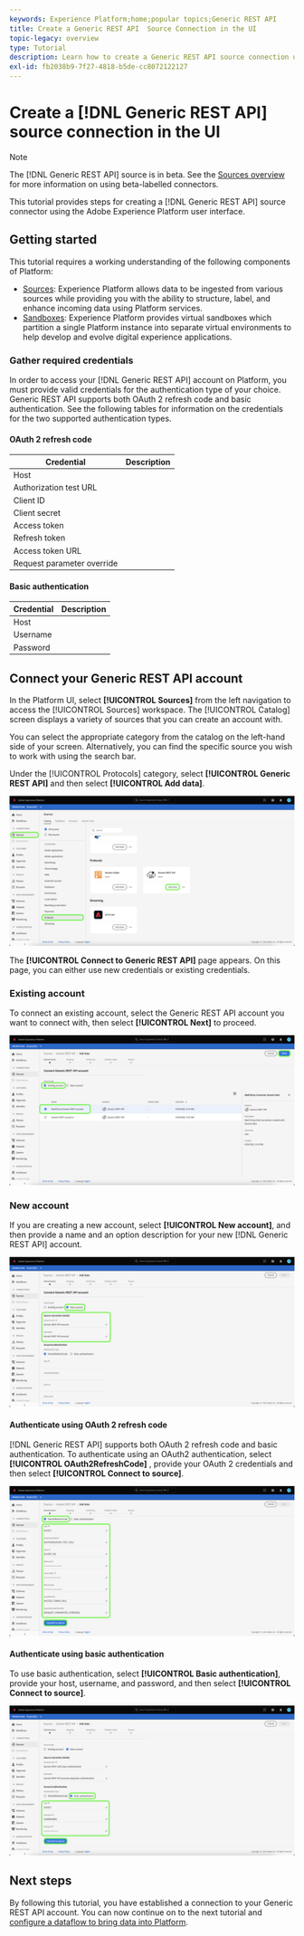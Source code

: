 ```yaml
---
keywords: Experience Platform;home;popular topics;Generic REST API
title: Create a Generic REST API  Source Connection in the UI
topic-legacy: overview
type: Tutorial
description: Learn how to create a Generic REST API source connection using the Adobe Experience Platform UI.
exl-id: fb2038b9-7f27-4818-b5de-cc8072122127
---
```

# Create a [!DNL Generic REST API] source connection in the UI

>[!NOTE]
>
> The [!DNL Generic REST API] source is in beta. See the [Sources overview](../../../../home.md#terms-and-conditions) for more information on using beta-labelled connectors.

This tutorial provides steps for creating a [!DNL Generic REST API] source connector using the Adobe Experience Platform user interface.

## Getting started

This tutorial requires a working understanding of the following components of Platform:

* [Sources](../../../../home.md): Experience Platform allows data to be ingested from various sources while providing you with the ability to structure, label, and enhance incoming data using Platform services.
* [Sandboxes](../../../../../sandboxes/home.md): Experience Platform provides virtual sandboxes which partition a single Platform instance into separate virtual environments to help develop and evolve digital experience applications.

### Gather required credentials

In order to access your [!DNL Generic REST API] account on Platform, you must provide valid credentials for the authentication type of your choice. Generic REST API supports both OAuth 2 refresh code and basic authentication. See the following tables for information on the credentials for the two supported authentication types.

#### OAuth 2 refresh code

| Credential | Description |
| --- | --- |
| Host |
| Authorization test URL |
| Client ID |
| Client secret |
| Access token |
| Refresh token |
| Access token URL |
| Request parameter override |


#### Basic authentication

| Credential | Description |
| --- | --- |
| Host |
| Username |
| Password |

## Connect your  Generic REST API account

In the Platform UI, select **[!UICONTROL Sources]** from the left navigation to access the [!UICONTROL Sources] workspace. The [!UICONTROL Catalog] screen displays a variety of sources that you can create an account with.

You can select the appropriate category from the catalog on the left-hand side of your screen. Alternatively, you can find the specific source you wish to work with using the search bar.

Under the [!UICONTROL Protocols] category, select **[!UICONTROL Generic REST API]** and then select **[!UICONTROL Add data]**.

![catalog](../../../../images/tutorials/create/generic-rest/catalog.png)

The **[!UICONTROL Connect to Generic REST API]** page appears. On this page, you can either use new credentials or existing credentials.

### Existing account

To connect an existing account, select the Generic REST API account you want to connect with, then select **[!UICONTROL Next]** to proceed.

![existing](../../../../images/tutorials/create/generic-rest/existing.png)

### New account

If you are creating a new account, select **[!UICONTROL New account]**, and then provide a name and an option description for your new [!DNL Generic REST API] account.

![new](../../../../images/tutorials/create/generic-rest/new.png)

#### Authenticate using OAuth 2 refresh code

[!DNL Generic REST API] supports both OAuth 2 refresh code and basic authentication. To authenticate using an OAuth2 authentication, select **[!UICONTROL OAuth2RefreshCode]** , provide your OAuth 2 credentials and then select **[!UICONTROL Connect to source]**.

![](../../../../images/tutorials/create/generic-rest/oauth2.png)

#### Authenticate using basic authentication

To use basic authentication, select **[!UICONTROL Basic authentication]**, provide your host, username, and password, and then select **[!UICONTROL Connect to source]**. 

![](../../../../images/tutorials/create/generic-rest/basic-authentication.png)

## Next steps

By following this tutorial, you have established a connection to your Generic REST API account. You can now continue on to the next tutorial and [configure a dataflow to bring data into Platform](../../dataflow/databases.md).
